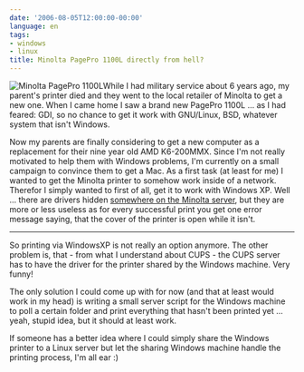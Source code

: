 ```yaml
---
date: '2006-08-05T12:00:00-00:00'
language: en
tags:
- windows
- linux
title: Minolta PagePro 1100L directly from hell?
---
```



<img src="http://zerokspot.com/uploads/mpp1100l.jpg" alt="Minolta PagePro 1100L" class="left"/>While I had military service about 6 years ago, my parent's printer died and they went to the local retailer of Minolta to get a new one. When I came home I saw a brand new PagePro 1100L ... as I had feared: GDI, so no chance to get it work with GNU/Linux, BSD, whatever system that isn't Windows.

Now my parents are finally considering to get a new computer as a replacement for their nine year old AMD K6-200MMX. Since I'm not really motivated to help them with Windows problems, I'm currently on a small campaign to convince them to get a Mac. As a first task (at least for me) I wanted to get the Minolta printer to somehow work inside of a network. Therefor I simply wanted to first of all, get it to work with Windows XP. Well ... there are drivers hidden [somewhere on the Minolta server](ftp://ftp.minolta-qms.com/pub/crc/out_going/win2000/pp11l_eu.exe), but they are more or less useless as for every successful print you get one error message saying, that the cover of the printer is open while it isn't.

-------------------------------



So printing via WindowsXP is not really an option anymore. The other problem is, that - from what I understand about CUPS - the CUPS server has to have the driver for the printer shared by the Windows machine. Very funny!

The only solution I could come up with for now (and that at least would work in my head) is writing a small server script for the Windows machine to poll a certain folder and print everything that hasn't been printed yet ... yeah, stupid idea, but it should at least work.

If someone has a better idea where I could simply share the Windows printer to a Linux server but let the sharing Windows machine handle the printing process, I'm all ear :)
